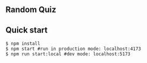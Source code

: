 ## Random Quiz 

## Quick start
```
$ npm install 
$ npm start #run in production mode: localhost:4173
$ npm run start:local #dev mode: localhost:5173
```




